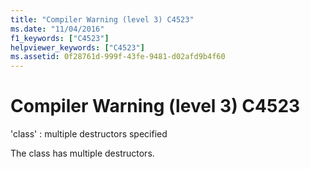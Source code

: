 ```yaml
---
title: "Compiler Warning (level 3) C4523"
ms.date: "11/04/2016"
f1_keywords: ["C4523"]
helpviewer_keywords: ["C4523"]
ms.assetid: 0f28761d-999f-43fe-9481-d02afd9b4f60
---
```

# Compiler Warning (level 3) C4523

'class' : multiple destructors specified

The class has multiple destructors.
